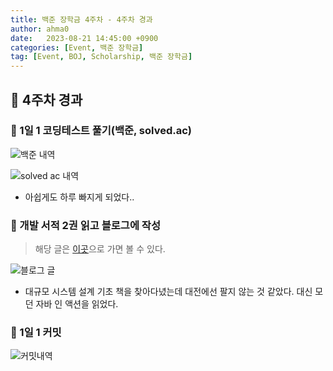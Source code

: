 ```yaml
---
title: 백준 장학금 4주차 - 4주차 경과
author: ahma0
date:   2023-08-21 14:45:00 +0900
categories: [Event, 백준 장학금]
tag: [Event, BOJ, Scholarship, 백준 장학금]
---
```


## 📌 4주차 경과

### 📎 1일 1 코딩테스트 풀기(백준, solved.ac)

![백준 내역](https://github.com/ahma0/ahma0/assets/84761609/8ffb59bb-17ca-4dcc-81e2-1309e9c83405)

![solved ac 내역](https://github.com/ahma0/ahma0/assets/84761609/731c40a2-0a2c-49e5-8de0-4d8ec4e35350)

- 아쉽게도 하루 빠지게 되었다..


### 📎 개발 서적 2권 읽고 블로그에 작성

> 해당 글은 [이곳](https://ahma0.github.io/posts/Moden-Java-in-action/)으로 가면 볼 수 있다.

![블로그 글](https://github.com/ahma0/ahma0/assets/84761609/318d93e1-ad68-49fc-b47a-3a5ae6ed3b75)

- 대규모 시스템 설계 기초 책을 찾아다녔는데 대전에선 팔지 않는 것 같았다. 대신 모던 자바 인 액션을 읽었다.

### 📎 1일 1 커밋

![커밋내역](https://github.com/ahma0/ahma0/assets/84761609/6b6535df-6c57-4923-8b40-dba5ea915280)